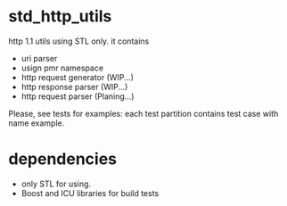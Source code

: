 # std_http_utils
http 1.1 utils using STL only. it contains
- uri parser
- usign pmr namespace
- http request generator (WIP...)
- http response parser (WIP...)
- http request parser (Planing...)

Please, see tests for examples: each test partition contains test case with name example.

# dependencies
- only STL for using.
- Boost and ICU libraries for build tests
